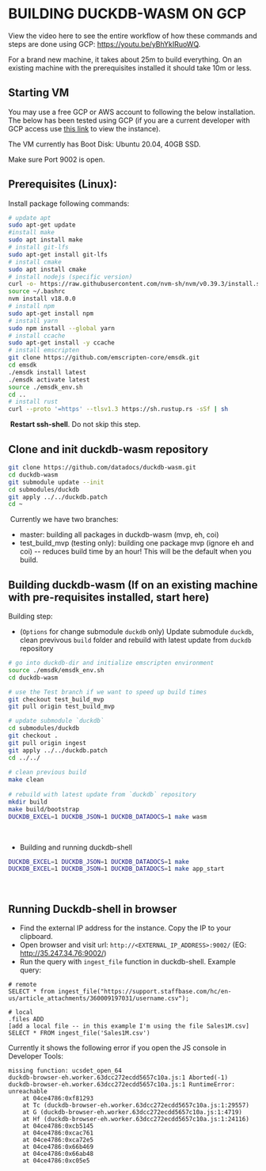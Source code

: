 # BUILDING DUCKDB-WASM ON GCP

View the video here to see the entire workflow of how these commands and steps are done using GCP: https://youtu.be/yBhYkIRuoWQ.

For a brand new machine, it takes about 25m to build everything. On an existing machine with the prerequisites installed it should take 10m or less.
​
## Starting VM
You may use a free GCP or AWS account to following the below installation. The below has been tested using GCP (if you are a current developer with GCP access use [this link](https://console.cloud.google.com/compute/instancesDetail/zones/us-west1-b/instances/duckdb-wasm2?project=datadocs-163219) to view the instance).

The VM currently has Boot Disk: Ubuntu 20.04, 40GB SSD.

Make sure Port 9002 is open. 
​
## Prerequisites (Linux):
Install package following commands:
```sh
# update apt
sudo apt-get update
#install make
sudo apt install make
# install git-lfs
sudo apt-get install git-lfs
# install cmake
sudo apt install cmake
# install nodejs (specific version)
curl -o- https://raw.githubusercontent.com/nvm-sh/nvm/v0.39.3/install.sh | bash
source ~/.bashrc
nvm install v18.0.0
# install npm
sudo apt-get install npm
# install yarn
sudo npm install --global yarn
# install ccache
sudo apt-get install -y ccache
# install emscripten
git clone https://github.com/emscripten-core/emsdk.git
cd emsdk
./emsdk install latest
./emsdk activate latest
source ./emsdk_env.sh
cd ..
# install rust
curl --proto '=https' --tlsv1.3 https://sh.rustup.rs -sSf | sh
```
​
**Restart ssh-shell**. Do not skip this step.
​
## Clone and init duckdb-wasm repository
```sh
git clone https://github.com/datadocs/duckdb-wasm.git
cd duckdb-wasm
git submodule update --init
cd submodules/duckdb
git apply ../../duckdb.patch
cd ~
```
​
Currently we have two branches:
- master: building all packages in duckdb-wasm (mvp, eh, coi)
- test_build_mvp (testing only): building one package mvp (ignore eh and coi) -- reduces build time by an hour! This will be the default when you build.
​
## Building duckdb-wasm (If on an existing machine with pre-requisites installed, start here)
Building step:
- (`Options` for change submodule `duckdb` only) Update submodule `duckdb`, clean previvous `build` folder and rebuild with latest update from `duckdb` repository
```sh
# go into duckdb-dir and initialize emscripten environment 
source ./emsdk/emsdk_env.sh
cd duckdb-wasm

# use the Test branch if we want to speed up build times
git checkout test_build_mvp
git pull origin test_build_mvp

# update submodule `duckdb`
cd submodules/duckdb
git checkout .
git pull origin ingest
git apply ../../duckdb.patch
cd ../../
​
# clean previous build
make clean
​
# rebuild with latest update from `duckdb` repository
mkdir build
make build/bootstrap
DUCKDB_EXCEL=1 DUCKDB_JSON=1 DUCKDB_DATADOCS=1 make wasm 
```
​
- Building and running duckdb-shell
```sh
DUCKDB_EXCEL=1 DUCKDB_JSON=1 DUCKDB_DATADOCS=1 make
DUCKDB_EXCEL=1 DUCKDB_JSON=1 DUCKDB_DATADOCS=1 make app_start
```
​
## Running Duckdb-shell in browser
- Find the external IP address for the instance. Copy the IP to your clipboard.
- Open browser and visit url: `http://<EXTERNAL_IP_ADDRESS>:9002/` (EG: http://35.247.34.76:9002/)
- Run the query with `ingest_file` function in duckdb-shell. Example query:
```query
# remote
SELECT * from ingest_file("https://support.staffbase.com/hc/en-us/article_attachments/360009197031/username.csv");

# local
.files ADD
[add a local file -- in this example I'm using the file Sales1M.csv]
SELECT * FROM ingest_file('Sales1M.csv')
```
Currently it shows the following error if you open the JS console in Developer Tools:
```
missing function: ucsdet_open_64
duckdb-browser-eh.worker.63dcc272ecdd5657c10a.js:1 Aborted(-1)
duckdb-browser-eh.worker.63dcc272ecdd5657c10a.js:1 RuntimeError: unreachable
    at 04ce4786:0xf81293
    at Tc (duckdb-browser-eh.worker.63dcc272ecdd5657c10a.js:1:29557)
    at G (duckdb-browser-eh.worker.63dcc272ecdd5657c10a.js:1:4719)
    at Hf (duckdb-browser-eh.worker.63dcc272ecdd5657c10a.js:1:24116)
    at 04ce4786:0xcb5145
    at 04ce4786:0xcac761
    at 04ce4786:0xca72e5
    at 04ce4786:0x66b469
    at 04ce4786:0x66ab48
    at 04ce4786:0xc05e5
```
